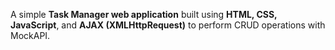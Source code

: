 A simple **Task Manager web application** built using **HTML, CSS, JavaScript**, and **AJAX (XMLHttpRequest)** to perform CRUD operations with MockAPI.
